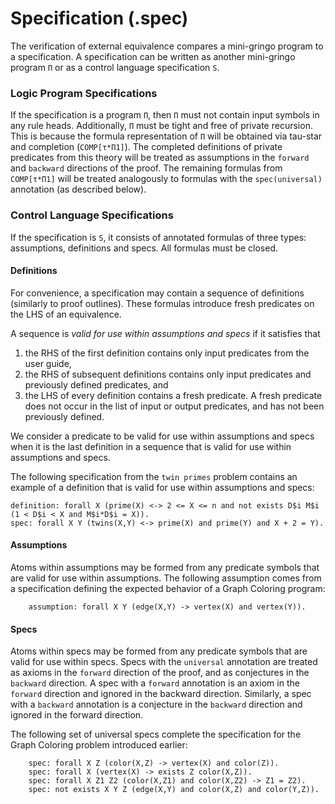 # Specification (.spec)
The verification of external equivalence compares a mini-gringo program to a specification.
A specification can be written as another mini-gringo program `Π` or as a control language specification `S`.

### Logic Program Specifications
If the specification is a program `Π`, then `Π` must not contain input symbols in any rule heads.
Additionally, `Π` must be tight and free of private recursion.
This is because the formula representation of `Π` will be obtained via tau-star and completion (`COMP[τ*Π1]`).
The completed definitions of private predicates from this theory will be treated as assumptions in the `forward` and `backward` directions of the proof.
The remaining formulas from `COMP[τ*Π1]` will be treated analogously to formulas with the `spec(universal)` annotation (as described below).


### Control Language Specifications
If the specification is `S`, it consists of annotated formulas of three types: assumptions, definitions and specs.
All formulas must be closed.

#### Definitions
For convenience, a specification may contain a sequence of definitions (similarly to proof outlines).
These formulas introduce fresh predicates on the LHS of an equivalence.

A sequence is *valid for use within assumptions and specs* if it satisfies that
1. the RHS of the first definition contains only input predicates from the user guide,
2. the RHS of subsequent definitions contains only input predicates and previously defined predicates, and
3. the LHS of every definition contains a fresh predicate.
A fresh predicate does not occur in the list of input or output predicates, and has not been previously defined.

We consider a predicate to be valid for use within assumptions and specs when it is the last definition in a sequence that is valid for use within assumptions and specs.

[//]: # (Using defined predicates in specs is less restrictive insofar as that output predicates may also be used within the RHS of definitions.)

The following specification from the `twin primes` problem contains an example of a definition that is valid for use within assumptions and specs:

```
definition: forall X (prime(X) <-> 2 <= X <= n and not exists D$i M$i (1 < D$i < X and M$i*D$i = X)).
spec: forall X Y (twins(X,Y) <-> prime(X) and prime(Y) and X + 2 = Y).
```

#### Assumptions
Atoms within assumptions may be formed from any predicate symbols that are valid for use within assumptions.
The following assumption comes from a specification defining the expected behavior of a Graph Coloring program:

```
    assumption: forall X Y (edge(X,Y) -> vertex(X) and vertex(Y)).
```

#### Specs
Atoms within specs may be formed from any predicate symbols that are valid for use within specs.
Specs with the `universal` annotation are treated as axioms in the `forward` direction of the proof, and as conjectures in the `backward` direction.
A spec with a `forward` annotation is an axiom in the `forward` direction and ignored in the backward direction.
Similarly, a spec with a `backward` annotation is a conjecture in the `backward` direction and ignored in the forward direction.

The following set of universal specs complete the specification for the Graph Coloring problem introduced earlier:

```
    spec: forall X Z (color(X,Z) -> vertex(X) and color(Z)).
    spec: forall X (vertex(X) -> exists Z color(X,Z)).
    spec: forall X Z1 Z2 (color(X,Z1) and color(X,Z2) -> Z1 = Z2).
    spec: not exists X Y Z (edge(X,Y) and color(X,Z) and color(Y,Z)).
```

